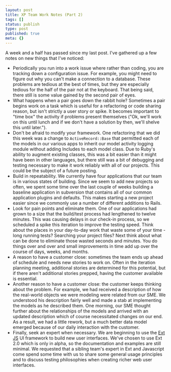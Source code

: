 ```yaml
---
layout: post
title: XP Team Work Notes (Part 2)
tags: []
status: publish
type: post
published: true
meta: {}
---
```

A week and a half has passed since my last post.  I've gathered up a few notes on new things that I've noticed:

* Periodically you run into a work issue where rather than coding, you are tracking down a configuration issue.  For example, you might need to figure out why you can't make a connection to a database.  These problems are tedious at the best of times, but they are especially tedious for the half of the pair not at the keyboard.  That being said, there still is some value gained by the second pair of eyes.
*  What happens when a pair goes down the rabbit hole?  Sometimes a pair begins work on a task which is useful for a refactoring or code sharing reason, but isn't strictly a user story or spike.  It becomes important to "time box" the activity if problems present themselves ("Ok, we'll work on this until lunch and if we don't have a solution by then, we'll shelve this until later.").
*  Don't be afraid to modify your framework.  One refactoring that we did this week was a change to `ActiveRecord::Base` that permitted each of the models in our various apps to inherit our model activity logging module without adding Includes to each model class.  Due to Ruby's ability to augment existing classes, this was a bit easier than it might have been in other languages, but there still was a bit of debugging and testing necessary to make it work reliably with all of our projects.  This could be the subject of a future posting.
*   Build in repeatability.  We currently have four applications that our team is in various states of building.  Since we seem to add new projects so often, we spent some time over the last couple of weeks building a baseline application in subversion that contains all of our common application plugins and defaults.  This makes starting a new project easier since we commonly use a number of different additions to Rails.
*  Look for pain points and eliminate them.  One of our applications had grown to a size that the build/test process had lengthened to twelve minutes.  This was causing delays in our check-in process, so we scheduled a spike this iteration to improve the testing speed.  Think about the places in your day-to-day work that waste some of your time - long running tests?  Searching your project files?  Next think about what can be done to eliminate those wasted seconds and minutes.  You do things over and over and small improvements in time add up over the course of days, weeks, and months.
*  A reason to have a customer close:  sometimes the team ends up ahead of schedule and needs new stories to work on.  Often in the iteration planning meeting, additional stories are determined for this potential, but if there aren't additional stories prepped, having the customer available is essential.
*  Another reason to have a customer close: the customer keeps thinking about the problem.  For example, we had received a description of how the real-world objects we were modeling were related from our SME.  We understood his description fairly well and made a stab at implementing the models as he described them.  One morning, our SME thought further about the relationships of the models and arrived with an updated description which of course necessitated changes on our end.  As a result, we had a little rework, but a much better data model emerged because of our daily interaction with the customer.
*  Finally, seek an expert when necessary.  We are beginning to use the [Ext JS](http://extjs.com/) UI framework to build new user interfaces.  We've chosen to use Ext 2.0 which is only in alpha, so the documentation and examples are still minimal.  We requested that a sibling team's expert in Ext and Javascript come spend some time with us to share some general usage principles and to discuss testing philosophies when creating richer web user interfaces.
